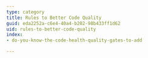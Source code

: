```yaml
---
type: category
title: Rules to Better Code Quality
guid: eda2252a-c6e4-40a4-b202-98b433ff1d62
uid: rules-to-better-code-quality
index:
- do-you-know-the-code-health-quality-gates-to-add

---
```


<p>​​<br><br></p>


